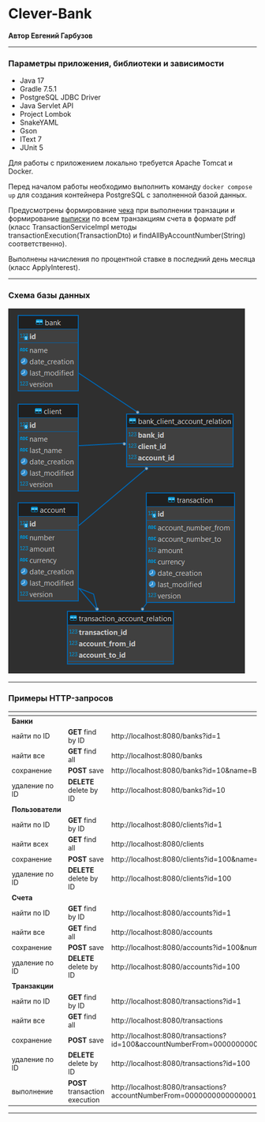 # Clever-Bank

**Автор Евгений Гарбузов**

***

### Параметры приложения, библиотеки и зависимости

- Java 17
- Gradle 7.5.1
- PostgreSQL JDBC Driver
- Java Servlet API
- Project Lombok
- SnakeYAML
- Gson
- IText 7
- JUnit 5

Для работы с приложением локально требуется Apache Tomcat и Docker.

Перед началом работы необходимо выполнить команду `docker compose up` для создания контейнера PostgreSQL с заполненной базой данных.

Предусмотрены формирование [чека](check/transaction_example.pdf "transaction_example.pdf") при выполнении транзации
и формирование [выписки](statement-money/account_transactions_example.pdf "account_transactions_example.pdf") по всем транзакциям счета
в формате pdf</br>
(класс TransactionServiceImpl методы transactionExecution(TransactionDto) и findAllByAccountNumber(String) соответственно).

Выполнены начисления по процентной ставке в последний день месяца (класс ApplyInterest).

***

### Схема базы данных

![database schema](images/database_schema.png "database schema")

***

### Примеры HTTP-запросов

|<!-->|<!-->|<!-->|
|:----|:----|:----|
|**Банки**       | | |
|найти по ID     |**GET** find by ID            |http://localhost:8080/banks?id=1                                                                                         |
|найти все       |**GET** find all              |http://localhost:8080/banks                                                                                              |
|сохранение      |**POST** save                 |http://localhost:8080/banks?id=10&name=BANKNAME                                                                          |
|удаление по ID  |**DELETE** delete by ID       |http://localhost:8080/banks?id=10                                                                                        |
|**Пользователи**| | |
|найти по ID     |**GET** find by ID            |http://localhost:8080/clients?id=1                                                                                       |
|найти всех      |**GET** find all              |http://localhost:8080/clients                                                                                            |
|сохранение      |**POST** save                 |http://localhost:8080/clients?id=100&name=NAME&lastName=LASTNAME                                                         |
|удаление по ID  |**DELETE** delete by ID       |http://localhost:8080/clients?id=100                                                                                     |
|**Счета**       | | |
|найти по ID     |**GET** find by ID            |http://localhost:8080/accounts?id=1                                                                                      |
|найти все       |**GET** find all              |http://localhost:8080/accounts                                                                                           |
|сохранение      |**POST** save                 |http://localhost:8080/accounts?id=100&number=1111333355557777&amount=1000&currency=USD                                   |
|удаление по ID  |**DELETE** delete by ID       |http://localhost:8080/accounts?id=100                                                                                    |
|**Транзакции**  | | |
|найти по ID     |**GET** find by ID            |http://localhost:8080/transactions?id=1                                                                                  |
|найти все       |**GET** find all              |http://localhost:8080/transactions                                                                                       |
|сохранение      |**POST** save                 |http://localhost:8080/transactions?id=100&accountNumberFrom=0000000000000001&accountNumberTo=0000000000000111&amount=1000|
|удаление по ID  |**DELETE** delete by ID       |http://localhost:8080/transactions?id=100                                                                                |
|выполнение      |**POST** transaction execution|http://localhost:8080/transactions?accountNumberFrom=0000000000000001&accountNumberTo=0000000000000111&amount=1000       |

***